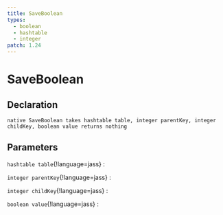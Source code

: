 ```yaml
---
title: SaveBoolean
types:
  - boolean
  - hashtable
  - integer
patch: 1.24
---
```


# SaveBoolean

## Declaration

```jass
native SaveBoolean takes hashtable table, integer parentKey, integer childKey, boolean value returns nothing
```

## Parameters
`hashtable table`{!language=jass}
: 

`integer parentKey`{!language=jass}
: 

`integer childKey`{!language=jass}
: 

`boolean value`{!language=jass}
: 
